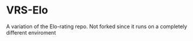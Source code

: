 # VRS-Elo
A variation of the Elo-rating repo. Not forked since it runs on a completely different enviroment 
